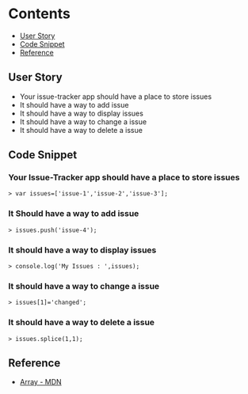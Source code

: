 # Contents

* [User Story](#user-story)
* [Code Snippet](#code-snippet)
* [Reference](#reference)

## User Story
- Your issue-tracker app should have a place to store issues
- It should have a way to add issue
- It should have a way to display issues
- It should have a way to change a issue
- It should have a way to delete a issue

## Code Snippet

### Your Issue-Tracker app should have a place to store issues
```
> var issues=['issue-1','issue-2','issue-3'];
```
### It Should have a way to add issue
```
> issues.push('issue-4');
```

### It should have a way to display issues
```
> console.log('My Issues : ',issues);
```

### It should have a way to change a issue
```
> issues[1]='changed';
```

### It should have a way to delete a issue
```
> issues.splice(1,1);
```
## Reference
* [Array - MDN](https://developer.mozilla.org/en-US/docs/Web/JavaScript/Reference/Global_Objects/Array)
